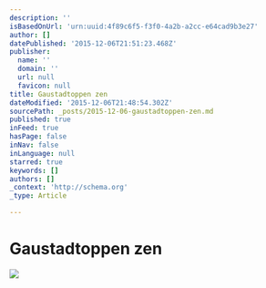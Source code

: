 ```yaml
---
description: ''
isBasedOnUrl: 'urn:uuid:4f89c6f5-f3f0-4a2b-a2cc-e64cad9b3e27'
author: []
datePublished: '2015-12-06T21:51:23.468Z'
publisher:
  name: ''
  domain: ''
  url: null
  favicon: null
title: Gaustadtoppen zen
dateModified: '2015-12-06T21:48:54.302Z'
sourcePath: _posts/2015-12-06-gaustadtoppen-zen.md
published: true
inFeed: true
hasPage: false
inNav: false
inLanguage: null
starred: true
keywords: []
authors: []
_context: 'http://schema.org'
_type: Article

---
```

# Gaustadtoppen zen
![](https://the-grid-user-content.s3-us-west-2.amazonaws.com/dfcc1bf6-e450-458a-93d1-b3f9a662a8bb.png)